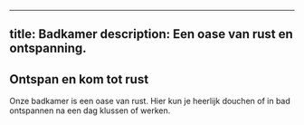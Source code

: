 
---
title: Badkamer
description: Een oase van rust en ontspanning.
---


## Ontspan en kom tot rust

Onze badkamer is een oase van rust. Hier kun je heerlijk douchen of in bad ontspannen na een dag klussen of werken.
